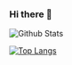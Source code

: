 ### Hi there 👋

![Github Stats](https://github-readme-stats.vercel.app/api?username=Flymetwothemoon&show_icons=true&theme=dark&count_private=true)

[![Top Langs](https://github-readme-stats.vercel.app/api/top-langs/?username=Flymetwothemoon)](https://github.com/anuraghazra/github-readme-stats)



